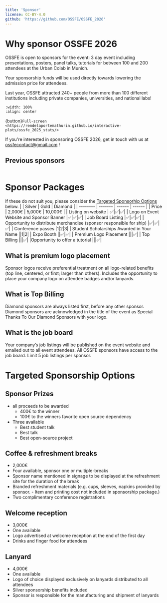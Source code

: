 ```yaml
---
title: 'Sponsor'
license: CC-BY-4.0
github: 'https://github.com/OSSFE/OSSFE_2026'
---
```



# Why sponsor OSSFE 2026

OSSFE is open to sponsors for the event: 3 day event including presentations, posters, panel talks, tutorials for between 100 and 200 attendees at the Urban Colab in Munich.

Your sponsorship funds will be used directly towards lowering the admission price for attendees.

Last year, OSSFE attracted 240+ people from more than 100 different institutions including private companies, universities, and national labs!

```{iframe} https://remdelaportemathurin.github.io/interactive-plots/ossfe_2025_stats/
:width: 100%
:align: center
```
{button}`Full-screen <https://remdelaportemathurin.github.io/interactive-plots/ossfe_2025_stats/>`

If you're interested in sponsoring OSSFE 2026, get in touch with us at ossfecontact@gmail.com !

## Previous sponsors
```{image} assets/sponsor_logos.png
```

# Sponsor Packages

If these do not suit you, please consider the [Targeted Sponsorhip Options](#targeted-sponsorship-options) below.
|      | Silver | Gold  | Diamond  |
| -------- | ------- | ------ | ------ |
| Price | 2,000€ | 5,000€ | 10,000€ |
| Listing on website | ✅|✅|✅|
| Logo on Event Website and Sponsor Banner |✅|✅|✅|
| Job Board Listing |✅|✅|✅|
| Opportunity to distribute merchandise (sponsor responsible for ship)   |✅|✅|✅|
| Conference passes |1|2|3|
| Student Scholarships Awarded in Your Name ||1|2|
| Expo Booth ||✅|✅|
| Premium Logo Placement |||✅|
| Top Billing |||✅|
|Opportunity to offer a tutorial |||✅|

## What is premium logo placement

Sponsor logos receive preferential treatment on all logo-related benefits (top line, centered,
or first; larger than others). Includes the opportunity to place your company logo on attendee badges
and/or lanyards.

## What is Top Billing

Diamond sponsors are always listed first, before any other sponsor. Diamond sponsors are
acknowledged in the title of the event as Special Thanks To Our Diamond Sponsors with your logo.

## What is the job board

Your company’s job listings will be published on the event website and emailed out to all event attendees. All OSSFE sponsors have access to the job board. Limit 5 job listings per sponsor.


# Targeted Sponsorship Options

## Sponsor Prizes
- all proceeds to be awarded
    - 400€ to the winner
    - 100€ to the winners favorite open source dependency
- Three available
    - Best student talk
    - Best talk
    - Best open-source project

## Coffee & refreshment breaks
- 2,000€
- Four available, sponsor one or multiple-breaks
- Sponsor name mentioned in signage to be displayed at the refreshment site for the duration of the break
- Branded refreshment materials (e.g. cups, sleeves, napkins provided by sponsor. - Item and printing cost not included in sponsorship package.)
- Two complimentary conference registrations

## Welcome reception
- 3,000€
- One available
- Logo advertised at welcome reception at the end of the first day
- Drinks and finger food for attendees

## Lanyard
- 4,000€
- One available
- Logo of choice displayed exclusively on lanyards distributed to all attendees
- Silver sponsorship benefits included
- Sponsor is responsible for the manufacturing and shipment of lanyards
